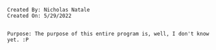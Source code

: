 
	Created By: Nicholas Natale
	Created On: 5/29/2022


	Purpose: The purpose of this entire program is, well, I don't know yet. :P
	
	



